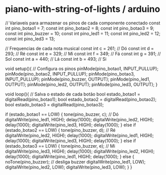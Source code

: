 # piano-with-string-of-lights / arduino


// Variaveis para armazenar os pinos de cada componente conectado
const int pino_botao1 = 7;
const int pino_botao2 = 8;
const int pino_botao3 = 9;
const int pino_buzzer = 10; 
const int pino_led1 = 11;
const int pino_led2 = 12;
const int pino_led3 = 13;

// Frequencias de cada nota musical
const int c = 261; // Dó
const int d = 293; // Ré
const int e = 329; // Mi
const int f = 349; // Fá
const int g = 391; // Sol
const int a = 440; // Lá
const int b = 493; // Si

void setup(){
  // Configura os pinos
  pinMode(pino_botao1, INPUT_PULLUP); 
  pinMode(pino_botao2, INPUT_PULLUP); 
  pinMode(pino_botao3, INPUT_PULLUP); 
  pinMode(pino_buzzer, OUTPUT); 
  pinMode(pino_led1, OUTPUT); 
  pinMode(pino_led2, OUTPUT); 
  pinMode(pino_led3, OUTPUT); 
}

void loop(){
  // Salva o estado de cada botão
  bool estado_botao1 = digitalRead(pino_botao1);
  bool estado_botao2 = digitalRead(pino_botao2);
  bool estado_botao3 = digitalRead(pino_botao3);

  if (estado_botao1 == LOW) {
    tone(pino_buzzer, c); // Dó
    digitalWrite(pino_led1, HIGH);
    delay(1000);
    digitalWrite(pino_led2, HIGH);
    delay(1000);
    digitalWrite(pino_led3, HIGH);
     delay(1000);
  }
  else if (estado_botao2 == LOW) {
    tone(pino_buzzer, d); // Ré
    digitalWrite(pino_led2, HIGH);
    delay(1000);
    digitalWrite(pino_led1, HIGH);
    delay(1000);
    digitalWrite(pino_led3, HIGH);
    delay(1000);
  }
  else if (estado_botao3 == LOW) {
    tone(pino_buzzer, e); // Mi
    digitalWrite(pino_led3, HIGH);
    delay(1000);
    digitalWrite(pino_led2, HIGH);
    delay(1000);
    digitalWrite(pino_led1, HIGH);
     delay(1000);
  }
  else {
    noTone(pino_buzzer); // desliga buzzer
    digitalWrite(pino_led1, LOW);
    digitalWrite(pino_led2, LOW);
    digitalWrite(pino_led3, LOW);
  }
}
